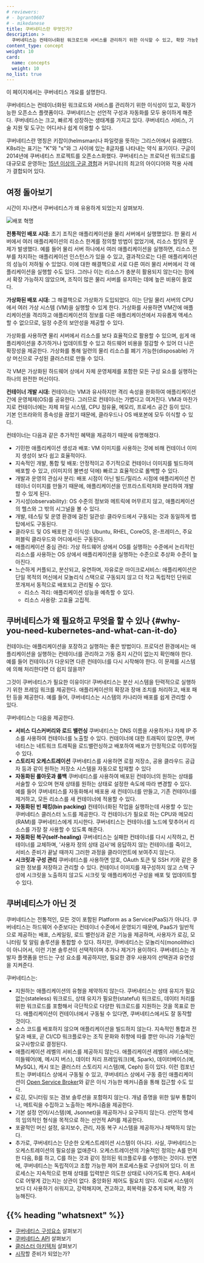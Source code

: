 ```yaml
---
# reviewers:
# - bgrant0607
# - mikedanese
title: 쿠버네티스란 무엇인가?
description: >
  쿠버네티스는 컨테이너화된 워크로드와 서비스를 관리하기 위한 이식할 수 있고, 확장 가능한 오픈소스 플랫폼으로, 선언적 구성과 자동화를 모두 지원한다. 쿠버네티스는 크고 빠르게 성장하는 생태계를 가지고 있다. 쿠버네티스 서비스, 지원 그리고 도구들은 광범위하게 제공된다.
content_type: concept
weight: 10
card:
  name: concepts
  weight: 10
no_list: true
---
```


<!-- overview -->
이 페이지에서는 쿠버네티스 개요를 설명한다.


<!-- body -->

쿠버네티스는 컨테이너화된 워크로드와 서비스를 관리하기 위한 이식성이 있고, 확장가능한 오픈소스 플랫폼이다. 
쿠버네티스는 선언적 구성과 자동화를 모두 용이하게 해준다. 쿠버네티스는 크고, 빠르게 성장하는 생태계를 가지고 있다. 
쿠버네티스 서비스, 기술 지원 및 도구는 어디서나 쉽게 이용할 수 있다.

쿠버네티스란 명칭은 키잡이(helmsman)나 파일럿을 뜻하는 그리스어에서 유래했다. K8s라는 표기는 "K"와 "s"와 
그 사이에 있는 8글자를 나타내는 약식 표기이다. 구글이 2014년에 쿠버네티스 프로젝트를 오픈소스화했다. 
쿠버네티스는 프로덕션 워크로드를 대규모로 운영하는 
[15년 이상의 구글 경험](/blog/2015/04/borg-predecessor-to-kubernetes/)과
커뮤니티의 최고의 아이디어와 적용 사례가 결합되어 있다.

## 여정 돌아보기

시간이 지나면서 쿠버네티스가 왜 유용하게 되었는지 살펴보자.

![배포 혁명](/images/docs/Container_Evolution.svg)

**전통적인 배포 시대:**
초기 조직은 애플리케이션을 물리 서버에서 실행했었다. 
한 물리 서버에서 여러 애플리케이션의 리소스 한계를 정의할 방법이 없었기에, 
리소스 할당의 문제가 발생했다. 예를 들어 물리 서버 하나에서 여러 애플리케이션을 실행하면, 
리소스 전부를 차지하는 애플리케이션 인스턴스가 있을 수 있고, 
결과적으로는 다른 애플리케이션의 성능이 저하될 수 있었다. 
이에 대한 해결책으로 서로 다른 여러 물리 서버에서 각 애플리케이션을 실행할 수도 있다. 
그러나 이는 리소스가 충분히 활용되지 않는다는 점에서 확장 가능하지 않았으며, 조직이 많은 물리 서버를 유지하는 데에 높은 비용이 들었다.

**가상화된 배포 시대:** 그 해결책으로 가상화가 도입되었다. 
이는 단일 물리 서버의 CPU에서 여러 가상 시스템 (VM)을 실행할 수 있게 한다. 
가상화를 사용하면 VM간에 애플리케이션을 격리하고 애플리케이션의 정보를 
다른 애플리케이션에서 자유롭게 액세스할 수 없으므로, 일정 수준의 보안성을 제공할 수 있다.

가상화를 사용하면 물리 서버에서 리소스를 보다 효율적으로 활용할 수 있으며, 
쉽게 애플리케이션을 추가하거나 업데이트할 수 있고 
하드웨어 비용을 절감할 수 있어 더 나은 확장성을 제공한다. 
가상화를 통해 일련의 물리 리소스를 폐기 가능한(disposable) 가상 머신으로 구성된 클러스터로 만들 수 있다.

각 VM은 가상화된 하드웨어 상에서 자체 운영체제를 포함한 
모든 구성 요소를 실행하는 하나의 완전한 머신이다.

**컨테이너 개발 시대:** 컨테이너는 VM과 유사하지만 
격리 속성을 완화하여 애플리케이션 간에 운영체제(OS)를 공유한다. 
그러므로 컨테이너는 가볍다고 여겨진다. 
VM과 마찬가지로 컨테이너에는 자체 파일 시스템, CPU 점유율, 메모리, 프로세스 공간 등이 있다.
기본 인프라와의 종속성을 끊었기 때문에, 
클라우드나 OS 배포본에 모두 이식할 수 있다.

컨테이너는 다음과 같은 추가적인 혜택을 제공하기 때문에 유명해졌다.

* 기민한 애플리케이션 생성과 배포: VM 이미지를 사용하는 것에 비해 
  컨테이너 이미지 생성이 보다 쉽고 효율적이다.
* 지속적인 개발, 통합 및 배포: 안정적이고 주기적으로 컨테이너 이미지를 빌드하여 배포할 수 있고, 
  (이미지의 불변성 덕에) 빠르고 
  효율적으로 롤백할 수 있다.
* 개발과 운영의 관심사 분리: 배포 시점이 아닌 빌드/릴리스 시점에 
  애플리케이션 컨테이너 이미지를 만들기 때문에, 
  애플리케이션을 인프라스트럭처와 분리하여 개발할 수 있게 된다.
* 가시성(observability): OS 수준의 정보와 메트릭에 머무르지 않고, 
  애플리케이션의 헬스와 그 밖의 시그널을 볼 수 있다.
* 개발, 테스팅 및 운영 환경에 걸친 일관성: 
  클라우드에서 구동되는 것과 동일하게 랩탑에서도 구동된다.
* 클라우드 및 OS 배포판 간 이식성: Ubuntu, RHEL, CoreOS, 
  온-프레미스, 주요 퍼블릭 클라우드와 어디에서든 구동된다.
* 애플리케이션 중심 관리: 가상 하드웨어 상에서 OS를 실행하는 수준에서 논리적인 리소스를 사용하는 OS 상에서 애플리케이션을 
  실행하는 수준으로 추상화 수준이 높아진다.
* 느슨하게 커플되고, 분산되고, 유연하며, 자유로운 마이크로서비스: 
  애플리케이션은 단일 목적의 머신에서 모놀리식 스택으로 구동되지 않고 
  더 작고 독립적인 단위로 쪼개져서 동적으로 배포되고 관리될 수 있다.
  * 리소스 격리: 애플리케이션 성능을 예측할 수 있다.
  * 리소스 사용량: 고효율 고집적.

## 쿠버네티스가 왜 필요하고 무엇을 할 수 있나 {#why-you-need-kubernetes-and-what-can-it-do}

컨테이너는 애플리케이션을 포장하고 실행하는 좋은 방법이다. 
프로덕션 환경에서는 애플리케이션을 실행하는 컨테이너를 관리하고 가동 중지 시간이 없는지 확인해야 한다. 
예를 들어 컨테이너가 다운되면 다른 컨테이너를 다시 시작해야 한다. 
이 문제를 시스템에 의해 처리한다면 더 쉽지 않을까?

그것이 쿠버네티스가 필요한 이유이다! 
쿠버네티스는 분산 시스템을 탄력적으로 실행하기 위한 프레임 워크를 제공한다. 
애플리케이션의 확장과 장애 조치를 처리하고, 배포 패턴 등을 제공한다. 
예를 들어, 쿠버네티스는 시스템의 카나리아 배포를 쉽게 관리할 수 있다.

쿠버네티스는 다음을 제공한다.

* **서비스 디스커버리와 로드 밸런싱**
  쿠버네티스는 DNS 이름을 사용하거나 자체 IP 주소를 사용하여 컨테이너를 노출할 수 있다. 
  컨테이너에 대한 트래픽이 많으면, 
  쿠버네티스는 네트워크 트래픽을 로드밸런싱하고 배포하여 배포가 안정적으로 이루어질 수 있다.
* **스토리지 오케스트레이션**
  쿠버네티스를 사용하면 로컬 저장소, 공용 클라우드 공급자 등과 같이 
  원하는 저장소 시스템을 자동으로 탑재할 수 있다
* **자동화된 롤아웃과 롤백**
  쿠버네티스를 사용하여 배포된 컨테이너의 원하는 상태를 서술할 수 있으며 
  현재 상태를 원하는 상태로 설정한 속도에 따라 변경할 수 있다. 
  예를 들어 쿠버네티스를 자동화해서 배포용 새 컨테이너를 만들고, 
  기존 컨테이너를 제거하고, 모든 리소스를 새 컨테이너에 적용할 수 있다.
* **자동화된 빈 패킹(bin packing)**
  컨테이너화된 작업을 실행하는데 사용할 수 있는 쿠버네티스 클러스터 노드를 제공한다. 
  각 컨테이너가 필요로 하는 CPU와 메모리(RAM)를 쿠버네티스에게 지시한다. 
  쿠버네티스는 컨테이너를 노드에 맞추어서 리소스를 가장 잘 사용할 수 있도록 해준다.
* **자동화된 복구(self-healing)**
  쿠버네티스는 실패한 컨테이너를 다시 시작하고, 컨테이너를 교체하며, 
  '사용자 정의 상태 검사'에 응답하지 않는 컨테이너를 죽이고, 
  서비스 준비가 끝날 때까지 그러한 과정을 클라이언트에 보여주지 않는다.
* **시크릿과 구성 관리**
  쿠버네티스를 사용하면 암호, OAuth 토큰 및 SSH 키와 같은 중요한 정보를 저장하고 관리할 수 있다. 
  컨테이너 이미지를 재구성하지 않고 스택 구성에 시크릿을 노출하지 않고도 
  시크릿 및 애플리케이션 구성을 배포 및 업데이트할 수 있다.

## 쿠버네티스가 아닌 것

쿠버네티스는 전통적인, 모든 것이 포함된 Platform as a Service(PaaS)가 아니다.
쿠버네티스는 하드웨어 수준보다는 컨테이너 수준에서 운영되기 때문에, 
PaaS가 일반적으로 제공하는 배포, 스케일링, 로드 밸런싱과 같은 기능을 제공하며, 
사용자가 로깅, 모니터링 및 알림 솔루션을 통합할 수 있다. 
하지만, 쿠버네티스는 모놀리식(monolithic)이 아니어서, 
이런 기본 솔루션이 선택적이며 추가나 제거가 용이하다. 
쿠버네티스는 개발자 플랫폼을 만드는 구성 요소를 제공하지만, 필요한 경우 사용자의 선택권과 유연성을 지켜준다.

쿠버네티스는:

* 지원하는 애플리케이션의 유형을 제약하지 않는다. 쿠버네티스는 상태 유지가 필요 없는(stateless) 워크로드, 
  상태 유지가 필요한(stateful) 워크로드, 데이터 처리를 위한 워크로드를 포함해서 극단적으로 다양한 워크로드를 지원하는 것을 목표로 한다. 
  애플리케이션이 컨테이너에서 구동될 수 있다면, 쿠버네티스에서도 잘 동작할 것이다.
* 소스 코드를 배포하지 않으며 애플리케이션을 빌드하지 않는다. 
  지속적인 통합과 전달과 배포, 곧 CI/CD 워크플로우는 조직 문화와 
  취향에 따를 뿐만 아니라 기술적인 요구사항으로 결정된다.
* 애플리케이션 레벨의 서비스를 제공하지 않는다. 
  애플리케이션 레벨의 서비스에는 미들웨어(예, 메시지 버스), 
  데이터 처리 프레임워크(예, Spark), 데이터베이스(예, MySQL), 캐시 또는 클러스터 스토리지 시스템(예, Ceph) 등이 있다. 
  이런 컴포넌트는 쿠버네티스 상에서 구동될 수 있고, 쿠버네티스 상에서 구동 중인 애플리케이션이 
  [Open Service Broker](https://openservicebrokerapi.org/)와 같은 이식 가능한 메커니즘을 통해 접근할 수도 있다.
* 로깅, 모니터링 또는 경보 솔루션을 포함하지 않는다. 
  개념 증명을 위한 일부 통합이나, 메트릭을 수집하고 노출하는 메커니즘을 제공한다.
* 기본 설정 언어/시스템(예, Jsonnet)을 제공하거나 요구하지 않는다. 
  선언적 명세의 임의적인 형식을 목적으로 하는 선언적 API를 제공한다.
* 포괄적인 머신 설정, 유지보수, 관리, 자동 복구 시스템을 
  제공하거나 채택하지 않는다.
* 추가로, 쿠버네티스는 단순한 오케스트레이션 시스템이 아니다. 사실, 쿠버네티스는 오케스트레이션의 필요성을 없애준다. 
  오케스트레이션의 기술적인 정의는 A를 먼저 한 다음, B를 하고, C를 하는 것과 같이 정의된 워크플로우를 수행하는 것이다.
  반면에, 쿠버네티스는 독립적이고 조합 가능한 제어 프로세스들로 구성되어 있다. 
  이 프로세스는 지속적으로 현재 상태를 입력받은 의도한 상태로 나아가도록 한다. 
  A에서 C로 어떻게 갔는지는 상관이 없다. 중앙화된 제어도 필요치 않다. 
  이로써 시스템이 보다 더 사용하기 쉬워지고, 강력해지며, 견고하고, 회복력을 갖추게 되며, 확장 가능해진다.

## {{% heading "whatsnext" %}}

* [쿠버네티스 구성요소](/ko/docs/concepts/overview/components/) 살펴보기
* [쿠버네티스 API](/ko/docs/concepts/overview/kubernetes-api/) 살펴보기
* [클러스터 아키텍처](/ko/docs/concepts/architecture/) 살펴보기
* [시작](/ko/docs/setup/)할 준비가 되었는가?
